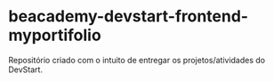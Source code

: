 # beacademy-devstart-frontend-myportifolio
 Repositório criado com o intuito de entregar os projetos/atividades do DevStart.
